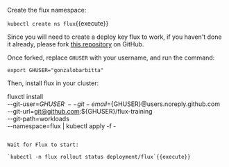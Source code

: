 Create the flux namespace:

`kubectl create ns flux`{{execute}}

Since you will need to create a deploy key flux to work, if you haven't done it already, please fork [this repository](https://github.com/gonzalobarbitta/flux-training) on GitHub.

Once forked, replace `GHUSER` with your username, and run the command:

`export GHUSER="gonzalobarbitta"`

Then, install flux in your cluster:
 
fluxctl install \
--git-user=${GHUSER} \
--git-email=${GHUSER}@users.noreply.github.com \
--git-url=git@github.com:${GHUSER}/flux-training \
--git-path=workloads \
--namespace=flux | kubectl apply -f -
```{{execute}}

Wait for Flux to start:

`kubectl -n flux rollout status deployment/flux`{{execute}}